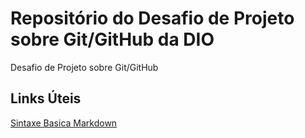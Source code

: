 # Repositório do Desafio de Projeto sobre Git/GitHub da DIO
Desafio de Projeto sobre Git/GitHub

## Links Úteis
[Sintaxe Basica Markdown](https://www.markdownguide.org/)
